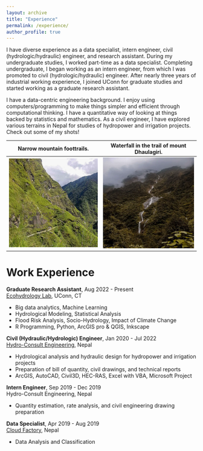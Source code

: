 ```yaml
---
layout: archive
title: "Experience"
permalink: /experience/
author_profile: true
---
```

I have diverse experience as a data specialist, intern engineer, civil (hydrologic/hydraulic) engineer, and research assistant. During my undergraduate studies, I worked part-time as a data specialist. Completing undergraduate, I began working as an intern engineer, from which I was promoted to civil (hydrologic/hydraulic) engineer. After nearly three years of industrial working experience, I joined UConn for graduate studies and started working as a graduate research assistant.

I have a data-centric engineering background. I enjoy using computers/programming to make things simpler and efficient through computational thinking. I have a quantitative way of looking at things backed by statistics and mathematics. As a civil engineer, I have explored various terrains in Nepal for studies of hydropower and irrigation projects. Check out some of my shots!

|Narrow mountain foottrails.|Waterfall in the trail of mount Dhaulagiri.|
|:-:|:-:|
|![First Image](trails.png)|![Second Image](waterfall.png)|



Work Experience
======
**Graduate Research Assistant**, Aug 2022 - Present <br>
[Ecohydrology Lab](http://www.jamesknightonhydrology.com/), UConn, CT
* Big data analytics, Machine Learning
* Hydrological Modeling, Statistical Analysis
* Flood Risk Analysis, Socio-Hydrology, Impact of Climate Change
* R Programming, Python, ArcGIS pro & QGIS, Inkscape

**Civil (Hydraulic/Hydrologic) Engineer**, Jan 2020 - Jul 2022 <br>
[Hydro-Consult Engineering](http://www.hcel.com.np), Nepal
* Hydrological analysis and hydraulic design for hydropower and irrigation projects
* Preparation of bill of quantity, civil drawings, and technical reports
* ArcGIS, AutoCAD, Civil3D, HEC-RAS, Excel with VBA, Microsoft Project

**Intern Engineer**, Sep 2019 - Dec 2019 <br>
Hydro-Consult Engineering, Nepal
* Quantity estimation, rate analysis, and civil engineering drawing preparation

**Data Specialist**, Apr 2019 - Aug 2019 <br>
[Cloud Factory](https://www.cloudfactory.com/), Nepal
* Data Analysis and Classification